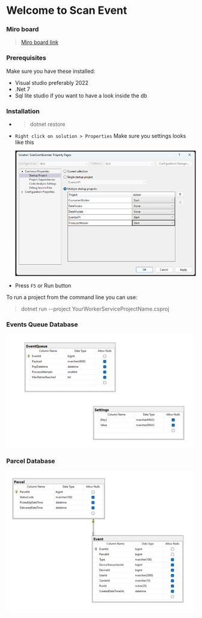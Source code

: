 # Welcome to Scan Event

### Miro board

> [Miro board link](https://miro.com/app/board/uXjVNT4IwUc=/?share_link_id=95267939321)

### Prerequisites

Make sure you have these installed:

- Visual studio preferably 2022
- .Net 7
- Sql lite studio if you want to have a look inside the db

### Installation

- > dotnet restore

- `Right click on solution > Properties` Make sure you settings looks like this

  [![Parcel Database](Docs\StartSettings.png)]()

- Press `F5` or Run button

To run a project from the command line you can use:

> dotnet run --project YourWorkerServiceProjectName.csproj

### Events Queue Database

[![Parcel Database](https://github.com/Mohamed-Ahmed-Abdullah/ScanEventExercise/blob/main/Docs/EventQueueDb.png)]()

### Parcel Database

[![Parcel Database](Docs\ParcelDb.png)]()

